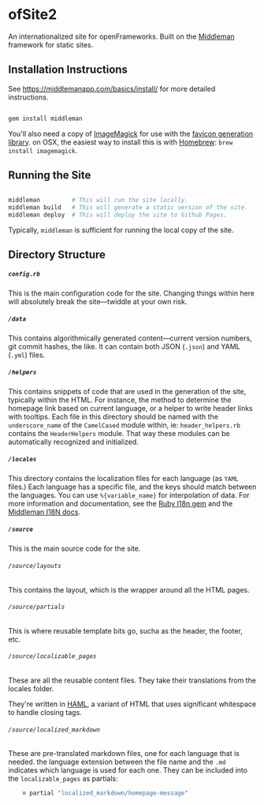 # ofSite2

An internationalized site for openFrameworks.  Built on the [Middleman](https://middlemanapp.com) framework for static sites.

## Installation Instructions

See <https://middlemanapp.com/basics/install/> for more detailed instructions.

```bash

gem install middleman

```

You'll also need a copy of [ImageMagick](http://www.imagemagick.org) for use with the [favicon generation library](https://github.com/follmann/middleman-favicon-maker).  on OSX, the easiest way to install this is with [Homebrew](http://brew.sh): `brew install imagemagick`.

## Running the Site

```bash

middleman         # This will run the site locally.
middleman build   # This will generate a static version of the site.
middleman deploy  # This will deploy the site to Github Pages.

```

Typically, `middleman` is sufficient for running the local copy of the site.

## Directory Structure

##### `config.rb`

This is the main configuration code for the site.  Changing things within here will absolutely break the site—twiddle at your own risk.

##### `/data`

This contains algorithmically generated content—current version numbers, git commit hashes, the like.  It can contain both JSON (`.json`) and YAML (`.yml`) files.  

##### `/helpers`

This contains snippets of code that are used in the generation of the site, typically within the HTML.  For instance, the method to determine the homepage link based on current language, or a helper to write header links with tooltips.  Each file in this directory should be named with the `underscore_name` of the `CamelCased` module within, ie: `header_helpers.rb` contains the `HeaderHelpers` module.  That way these modules can be automatically recognized and initialized. 

##### `/locales`

This directory contains the localization files for each language (as `YAML` files.)  Each language has a specific file, and the keys should match between the languages.  You can use `%{variable_name}` for interpolation of data.  For more information and documentation, see the [Ruby I18n gem](https://github.com/svenfuchs/i18n) and the [Middleman I18N docs](https://middlemanapp.com/advanced/localization/). 

##### `/source`

This is the main source code for the site.

###### `/source/layouts`

This contains the layout, which is the wrapper around all the HTML pages. 

###### `/source/partials`

This is where reusable template bits go, sucha as the header, the footer, etc.

###### `/source/localizable_pages`

These are all the reusable content files.  They take their translations from the locales folder.

They're written in [HAML](http://haml.info), a variant of HTML that uses significant whitespace to handle closing tags.  

###### `/source/localized_markdown`

These are pre-translated markdown files, one for each language that is needed.  the language extension between the file name and the `.md` indicates which language is used for each one.  They can be included into the `localizable_pages` as partials:

```ruby
    = partial "localized_markdown/homepage-message"
```